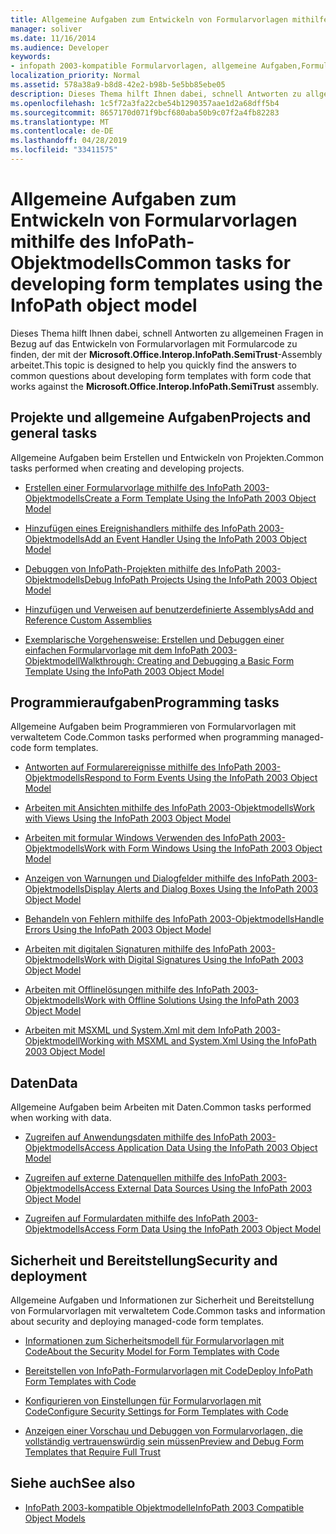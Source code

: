 ```yaml
---
title: Allgemeine Aufgaben zum Entwickeln von Formularvorlagen mithilfe des InfoPath-Objektmodells
manager: soliver
ms.date: 11/16/2014
ms.audience: Developer
keywords:
- infopath 2003-kompatible Formularvorlagen, allgemeine Aufgaben,Formularvorlagen [InfoPath 2007], allgemeine Aufgaben für die Entwicklung von 2003-kompatiblen Formularvorlagen
localization_priority: Normal
ms.assetid: 578a38a9-b8d8-42e2-b98b-5e5bb85ebe05
description: Dieses Thema hilft Ihnen dabei, schnell Antworten zu allgemeinen Fragen in Bezug auf das Entwickeln von Formularvorlagen mit Formularcode zu finden, der mit der Microsoft.Office.Interop.InfoPath.SemiTrust-Assembly arbeitet.
ms.openlocfilehash: 1c5f72a3fa22cbe54b1290357aae1d2a68dff5b4
ms.sourcegitcommit: 8657170d071f9bcf680aba50b9c07f2a4fb82283
ms.translationtype: MT
ms.contentlocale: de-DE
ms.lasthandoff: 04/28/2019
ms.locfileid: "33411575"
---
```

# <a name="common-tasks-for-developing-form-templates-using-the-infopath-object-model"></a><span data-ttu-id="b90b5-104">Allgemeine Aufgaben zum Entwickeln von Formularvorlagen mithilfe des InfoPath-Objektmodells</span><span class="sxs-lookup"><span data-stu-id="b90b5-104">Common tasks for developing form templates using the InfoPath object model</span></span>

<span data-ttu-id="b90b5-105">Dieses Thema hilft Ihnen dabei, schnell Antworten zu allgemeinen Fragen in Bezug auf das Entwickeln von Formularvorlagen mit Formularcode zu finden, der mit der **Microsoft.Office.Interop.InfoPath.SemiTrust**-Assembly arbeitet.</span><span class="sxs-lookup"><span data-stu-id="b90b5-105">This topic is designed to help you quickly find the answers to common questions about developing form templates with form code that works against the **Microsoft.Office.Interop.InfoPath.SemiTrust** assembly.</span></span> 
  
## <a name="projects-and-general-tasks"></a><span data-ttu-id="b90b5-106">Projekte und allgemeine Aufgaben</span><span class="sxs-lookup"><span data-stu-id="b90b5-106">Projects and general tasks</span></span>

<span data-ttu-id="b90b5-107">Allgemeine Aufgaben beim Erstellen und Entwickeln von Projekten.</span><span class="sxs-lookup"><span data-stu-id="b90b5-107">Common tasks performed when creating and developing projects.</span></span>
  
- [<span data-ttu-id="b90b5-108">Erstellen einer Formularvorlage mithilfe des InfoPath 2003-Objektmodells</span><span class="sxs-lookup"><span data-stu-id="b90b5-108">Create a Form Template Using the InfoPath 2003 Object Model</span></span>](how-to-create-a-form-template-using-the-infopath-2003-object-model.md)
    
- [<span data-ttu-id="b90b5-109">Hinzufügen eines Ereignishandlers mithilfe des InfoPath 2003-Objektmodells</span><span class="sxs-lookup"><span data-stu-id="b90b5-109">Add an Event Handler Using the InfoPath 2003 Object Model</span></span>](how-to-add-an-event-handler-using-the-infopath-2003-object-model.md)
    
- [<span data-ttu-id="b90b5-110">Debuggen von InfoPath-Projekten mithilfe des InfoPath 2003-Objektmodells</span><span class="sxs-lookup"><span data-stu-id="b90b5-110">Debug InfoPath Projects Using the InfoPath 2003 Object Model</span></span>](how-to-debug-infopath-projects-using-the-infopath-2003-object-model.md)
    
- [<span data-ttu-id="b90b5-111">Hinzufügen und Verweisen auf benutzerdefinierte Assemblys</span><span class="sxs-lookup"><span data-stu-id="b90b5-111">Add and Reference Custom Assemblies</span></span>](how-to-add-and-reference-custom-assemblies.md)
    
- [<span data-ttu-id="b90b5-112">Exemplarische Vorgehensweise: Erstellen und Debuggen einer einfachen Formularvorlage mit dem InfoPath 2003-Objektmodell</span><span class="sxs-lookup"><span data-stu-id="b90b5-112">Walkthrough: Creating and Debugging a Basic Form Template Using the InfoPath 2003 Object Model</span></span>](walkthrough-create-and-debug-basic-form-template-using-infopath-object-model.md)
    
## <a name="programming-tasks"></a><span data-ttu-id="b90b5-113">Programmieraufgaben</span><span class="sxs-lookup"><span data-stu-id="b90b5-113">Programming tasks</span></span>

<span data-ttu-id="b90b5-114">Allgemeine Aufgaben beim Programmieren von Formularvorlagen mit verwaltetem Code.</span><span class="sxs-lookup"><span data-stu-id="b90b5-114">Common tasks performed when programming managed-code form templates.</span></span>
  
- [<span data-ttu-id="b90b5-115">Antworten auf Formularereignisse mithilfe des InfoPath 2003-Objektmodells</span><span class="sxs-lookup"><span data-stu-id="b90b5-115">Respond to Form Events Using the InfoPath 2003 Object Model</span></span>](how-to-respond-to-form-events-using-the-infopath-2003-object-model.md)
    
- [<span data-ttu-id="b90b5-116">Arbeiten mit Ansichten mithilfe des InfoPath 2003-Objektmodells</span><span class="sxs-lookup"><span data-stu-id="b90b5-116">Work with Views Using the InfoPath 2003 Object Model</span></span>](how-to-work-with-views-using-the-infopath-2003-object-model.md)
    
- [<span data-ttu-id="b90b5-117">Arbeiten mit formular Windows Verwenden des InfoPath 2003-Objektmodells</span><span class="sxs-lookup"><span data-stu-id="b90b5-117">Work with Form Windows Using the InfoPath 2003 Object Model</span></span>](how-to-work-with-form-windows-using-the-infopath-2003-object-model.md)
    
- [<span data-ttu-id="b90b5-118">Anzeigen von Warnungen und Dialogfelder mithilfe des InfoPath 2003-Objektmodells</span><span class="sxs-lookup"><span data-stu-id="b90b5-118">Display Alerts and Dialog Boxes Using the InfoPath 2003 Object Model</span></span>](how-to-display-alerts-and-dialog-boxes-using-the-infopath-2003-object-model.md)
    
- [<span data-ttu-id="b90b5-119">Behandeln von Fehlern mithilfe des InfoPath 2003-Objektmodells</span><span class="sxs-lookup"><span data-stu-id="b90b5-119">Handle Errors Using the InfoPath 2003 Object Model</span></span>](how-to-handle-errors-using-the-infopath-2003-object-model.md)
    
- [<span data-ttu-id="b90b5-120">Arbeiten mit digitalen Signaturen mithilfe des InfoPath 2003-Objektmodells</span><span class="sxs-lookup"><span data-stu-id="b90b5-120">Work with Digital Signatures Using the InfoPath 2003 Object Model</span></span>](how-to-work-with-digital-signatures-using-the-infopath-2003-object-model.md)
    
- [<span data-ttu-id="b90b5-121">Arbeiten mit Offlinelösungen mithilfe des InfoPath 2003-Objektmodells</span><span class="sxs-lookup"><span data-stu-id="b90b5-121">Work with Offline Solutions Using the InfoPath 2003 Object Model</span></span>](how-to-work-with-offline-solutions-using-the-infopath-2003-object-model.md)
    
- [<span data-ttu-id="b90b5-122">Arbeiten mit MSXML und System.Xml mit dem InfoPath 2003-Objektmodell</span><span class="sxs-lookup"><span data-stu-id="b90b5-122">Working with MSXML and System.Xml Using the InfoPath 2003 Object Model</span></span>](working-with-msxml-and-system-xml-using-the-infopath-2003-object-model.md)
    
## <a name="data"></a><span data-ttu-id="b90b5-123">Daten</span><span class="sxs-lookup"><span data-stu-id="b90b5-123">Data</span></span>

<span data-ttu-id="b90b5-124">Allgemeine Aufgaben beim Arbeiten mit Daten.</span><span class="sxs-lookup"><span data-stu-id="b90b5-124">Common tasks performed when working with data.</span></span>
  
- [<span data-ttu-id="b90b5-125">Zugreifen auf Anwendungsdaten mithilfe des InfoPath 2003-Objektmodells</span><span class="sxs-lookup"><span data-stu-id="b90b5-125">Access Application Data Using the InfoPath 2003 Object Model</span></span>](how-to-access-application-data-using-the-infopath-2003-object-model.md)
    
- [<span data-ttu-id="b90b5-126">Zugreifen auf externe Datenquellen mithilfe des InfoPath 2003-Objektmodells</span><span class="sxs-lookup"><span data-stu-id="b90b5-126">Access External Data Sources Using the InfoPath 2003 Object Model</span></span>](how-to-access-external-data-sources-using-the-infopath-2003-object-model.md)
    
- [<span data-ttu-id="b90b5-127">Zugreifen auf Formulardaten mithilfe des InfoPath 2003-Objektmodells</span><span class="sxs-lookup"><span data-stu-id="b90b5-127">Access Form Data Using the InfoPath 2003 Object Model</span></span>](how-to-access-form-data-using-the-infopath-2003-object-model.md)
    
## <a name="security-and-deployment"></a><span data-ttu-id="b90b5-128">Sicherheit und Bereitstellung</span><span class="sxs-lookup"><span data-stu-id="b90b5-128">Security and deployment</span></span>

<span data-ttu-id="b90b5-129">Allgemeine Aufgaben und Informationen zur Sicherheit und Bereitstellung von Formularvorlagen mit verwaltetem Code.</span><span class="sxs-lookup"><span data-stu-id="b90b5-129">Common tasks and information about security and deploying managed-code form templates.</span></span>
  
- [<span data-ttu-id="b90b5-130">Informationen zum Sicherheitsmodell für Formularvorlagen mit Code</span><span class="sxs-lookup"><span data-stu-id="b90b5-130">About the Security Model for Form Templates with Code</span></span>](about-the-security-model-for-form-templates-with-code.md)
    
- [<span data-ttu-id="b90b5-131">Bereitstellen von InfoPath-Formularvorlagen mit Code</span><span class="sxs-lookup"><span data-stu-id="b90b5-131">Deploy InfoPath Form Templates with Code</span></span>](how-to-deploy-infopath-form-templates-with-code.md)
    
- [<span data-ttu-id="b90b5-132">Konfigurieren von Einstellungen für Formularvorlagen mit Code</span><span class="sxs-lookup"><span data-stu-id="b90b5-132">Configure Security Settings for Form Templates with Code</span></span>](how-to-configure-security-settings-for-form-templates-with-code.md)
    
- [<span data-ttu-id="b90b5-133">Anzeigen einer Vorschau und Debuggen von Formularvorlagen, die vollständig vertrauenswürdig sein müssen</span><span class="sxs-lookup"><span data-stu-id="b90b5-133">Preview and Debug Form Templates that Require Full Trust</span></span>](how-to-preview-and-debug-form-templates-that-require-full-trust.md)
    
## <a name="see-also"></a><span data-ttu-id="b90b5-134">Siehe auch</span><span class="sxs-lookup"><span data-stu-id="b90b5-134">See also</span></span>

- [<span data-ttu-id="b90b5-135">InfoPath 2003-kompatible Objektmodelle</span><span class="sxs-lookup"><span data-stu-id="b90b5-135">InfoPath 2003 Compatible Object Models</span></span>](infopath-2003-compatible-object-models.md)

